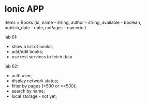 # Ionic APP

Items = Books (id,
 name - string, 
 author - string, 
 available - boolean,
 publish_date - date,
 noPages - numeric )

 lab 01:
 - show a list of books;
 - add/edit books;
 - use rest services to fetch data

lab 02:
- auth user;
- display network status;
- filter by pages (<500 or >=500);
- search by name;
- local storage - not yet;
